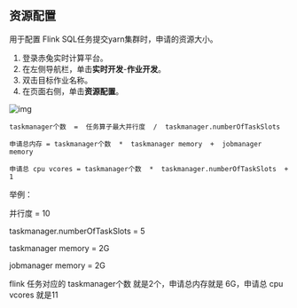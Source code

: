 ## 资源配置

用于配置 Flink SQL任务提交yarn集群时，申请的资源大小。

1. 登录赤兔实时计算平台。
2. 在左侧导航栏，单击**实时开发**-**作业开发**。
3. 双击目标作业名称。
4. 在页面右侧，单击**资源配置**。

![img](https://bg-prd-cos-bdp-1257092428.cos.ap-guangzhou.myqcloud.com/rdp-metadata/portal/2023/2/3/141677825923372.png)



```
taskmanager个数  =  任务算子最大并行度  /  taskmanager.numberOfTaskSlots

申请总内存 = taskmanager个数  *  taskmanager memory  +  jobmanager memory

申请总 cpu vcores = taskmanager个数  *  taskmanager.numberOfTaskSlots  +  1
```



举例：

并行度 = 10

taskmanager.numberOfTaskSlots = 5

taskmanager memory = 2G

jobmanager memory = 2G

flink 任务对应的 taskmanager个数 就是2个，申请总内存就是 6G，申请总 cpu vcores 就是11
